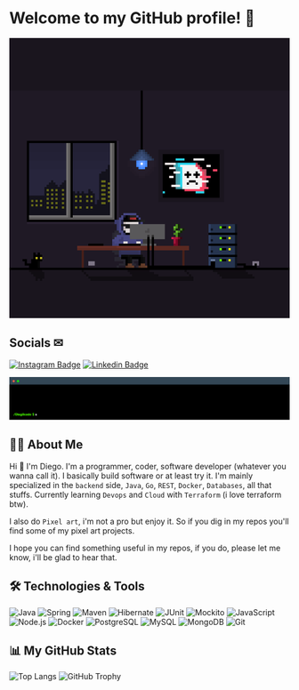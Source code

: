 
# Welcome to my GitHub profile! 👋
![Me](./assets/mecoding.gif)
## Socials ✉

[![Instagram Badge](https://img.shields.io/badge/-@d13g0________-F44747?style=flat-square&labelColor=F44747&logo=instagram&logoColor=white&link=https://www.instagram.com/d13g0________/)](https://www.instagram.com/d13g0________/) [![Linkedin Badge](https://img.shields.io/badge/diegoobando-blue?style=flat-square&logo=Linkedin&logoColor=white&link=https://www.linkedin.com/in/diego-obando/)](https://www.linkedin.com/in/diego-obando/)

![Welcome GIF](./assets/terminalGif.gif)

## 👨‍💻 About Me

Hi 👋 I'm Diego. I'm a programmer, coder, software developer (whatever you wanna call it). I basically build software or at least try it. I'm mainly specialized in the ``backend`` side, ``Java``, ``Go``, ``REST``, ``Docker``, ``Databases``, all that stuffs. Currently learning ``Devops`` and ``Cloud`` with ``Terraform`` (i love terraform btw).

I also do ``Pixel art``, i'm not a pro but enjoy it. So if you dig in my repos you'll find some of my pixel art projects.

I hope you can find something useful in my repos, if you do, please let me know, i'll be glad to hear that.

## 🛠️ Technologies & Tools

![Java](https://img.shields.io/badge/Java-ED8B00?style=flat-square&logo=java&logoColor=white) ![Spring](https://img.shields.io/badge/Spring-6DB33F?style=flat-square&logo=spring&logoColor=white) ![Maven](https://img.shields.io/badge/Maven-C71A36?style=flat-square&logo=apache-maven&logoColor=white) ![Hibernate](https://img.shields.io/badge/Hibernate-59666C?style=flat-square&logo=hibernate&logoColor=white) ![JUnit](https://img.shields.io/badge/JUnit-25A162?style=flat-square&logo=junit5&logoColor=white) ![Mockito](https://img.shields.io/badge/Mockito-3A79B5?style=flat-square&logo=mockito&logoColor=white) ![JavaScript](https://img.shields.io/badge/JavaScript-F7DF1E?style=flat-square&logo=javascript&logoColor=black) ![Node.js](https://img.shields.io/badge/Node.js-339933?style=flat-square&logo=node.js&logoColor=white) ![Docker](https://img.shields.io/badge/Docker-2496ED?style=flat-square&logo=docker&logoColor=white) ![PostgreSQL](https://img.shields.io/badge/PostgreSQL-336791?style=flat-square&logo=postgresql&logoColor=white) ![MySQL](https://img.shields.io/badge/MySQL-4479A1?style=flat-square&logo=mysql&logoColor=white) ![MongoDB](https://img.shields.io/badge/MongoDB-47A248?style=flat-square&logo=mongodb&logoColor=white) ![Git](https://img.shields.io/badge/Git-F05032?style=flat-square&logo=git&logoColor=white) 

## 📊 My GitHub Stats

![Top Langs](https://github-readme-stats.vercel.app/api/top-langs/?username=Dieg0Code&title_color=fff&icon_color=79ff97&text_color=9f9f9f&bg_color=151515&layout=compact) ![GitHub Trophy](https://github-profile-trophy.vercel.app/?username=Dieg0Code&theme=darkhub)

